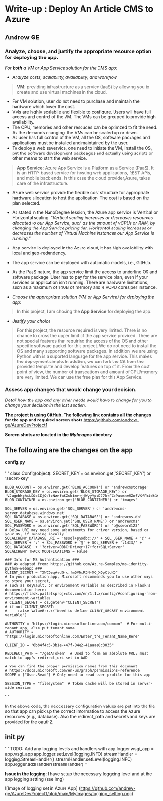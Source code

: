 # Write-up : Deploy An Article CMS to Azure

## Andrew GE

### Analyze, choose, and justify the appropriate resource option for deploying the app.

*For **both** a VM or App Service solution for the CMS app:*

- *Analyze costs, scalability, availability, and workflow*
> **VM**: providing infrastructure as a service (IaaS) by allowing you to create and use virtual machines in the cloud.
- For VM solution, user do not need to purchase and maintain the hardware which lower the cost. 
- VMs are highly scalabile and flexible to configure. Users will have full access and control of the VM. The VMs can be grouped to provide high availability. 
- The CPU, memories and other resouces can be optimzed to fit the need.  As the demands changing, the VMs can be scaled up or down.
- As user has full control of the VM, all the OS, software packages and applications must be installed and maintained by the user.
- To deploy a web severvice, one need to initiate the VM, install the OS, put the software development packeages and actually using scripts or other means to start the web service.

> **App Service**: Azure App Service is a Platform as a Service (PaaS). It is an HTTP-based service for hosting web applications, REST APIs, and mobile back ends.
In this case the cloud provider,Azure, takes care of the infrastructure.
 
- Azure web service provide the flexible cost structure for appropriate hardware allocation to host the application. The cost is based on the plan selected.
- As stated in the NanoDegree lession, the Azure app service is Vertical or Horizontal scaling: _"Vertical scaling increases or decreases resources allocated to our App Service, 
such as the amount of vCPUs or RAM, by changing the App Service pricing tier. Horizontal scaling increases or decreases the number of Virtual Machine instances our App Service is running."_
- App service is deployed in the Azure cloud, it has high availability with local and geo-redundency.
- The app service can be deployed with automatic models, i.e., GitHub. 
- As the PaaS nature, the app service limit the access to underline OS and software package. User has to pay for the service plan, even if your services or application isn’t running.
There are hardware limitations, such as a maximum of 14GB of memory and 4 vCPU cores per instance.

- *Choose the appropriate solution (VM or App Service) for deploying the app*:

> In this project, I am chosing the **App Service** for deploying the app.
 
- *Justify your choice*

> For this project, the resource required is very limited. There is no chance to cross the upper limit of the app service provided. There are not special features that requiring the 
access of the OS and other specific software packet for this project. We do not need to install the OS and many supporting software packages. In addition, we are using Python with is a suported
language for the app service. This makes the deployment simple. In addtion, we can fork the Git from the provided template and develop features on top of it. From the cost point of view, the 
number of transcations and amount of CPU/memory are very limited. We can use the free plan for this App Service. 


### Assess app changes that would change your decision.

*Detail how the app and any other needs would have to change for you to change your decision in the last section.* 

**The project is using GitHub. The following link contains all the changes for the app and required screen shots**
https://github.com/andrew-ge/AzureDevProject1

**Screen shots are located in the _MyImages_ directory**

## The following are the changes on the app 

#### config.py

'''
class Config(object):
    SECRET_KEY = os.environ.get('SECRET_KEY') or 'secret-key'

    BLOB_ACCOUNT = os.environ.get('BLOB_ACCOUNT') or 'andrewcmstorage'
    BLOB_STORAGE_KEY = os.environ.get('BLOB_STORAGE_KEY') or 'VJugobhghiLDOeSEjQ/3zNznfaKZsbimr+jjWyyYpzE77k+FCePasmxmMZxfVXfFbidt1C213UC03yaRiHld+w=='
    BLOB_CONTAINER = os.environ.get('BLOB_CONTAINER') or 'images'

    SQL_SERVER = os.environ.get('SQL_SERVER') or 'andrewcms-server.database.windows.net'
    SQL_DATABASE = os.environ.get('SQL_DATABASE') or 'andrewcms-db'
    SQL_USER_NAME = os.environ.get('SQL_USER_NAME') or 'andrewcms'
    SQL_PASSWORD = os.environ.get('SQL_PASSWORD') or 'p@ssword123'
    # Below URI may need some adjustments for driver version, based on your OS, if running locally
    SQLALCHEMY_DATABASE_URI = 'mssql+pyodbc://' + SQL_USER_NAME + '@' + SQL_SERVER + ':' + SQL_PASSWORD + '@' + SQL_SERVER + ':1433/' + SQL_DATABASE  + '?driver=ODBC+Driver+17+for+SQL+Server'
    SQLALCHEMY_TRACK_MODIFICATIONS = False

    ### Info for MS Authentication ###
    ### As adapted from: https://github.com/Azure-Samples/ms-identity-python-webapp ###
    CLIENT_SECRET = "5WC0eqAvdG-x.fmSVNxR3N-X6_X0pCldK5"
    # In your production app, Microsoft recommends you to use other ways to store your secret,
    # such as KeyVault, or environment variable as described in Flask's documentation here:
    # https://flask.palletsprojects.com/en/1.1.x/config/#configuring-from-environment-variables
    # CLIENT_SECRET = os.getenv("CLIENT_SECRET")
    # if not CLIENT_SECRET:
    #     raise ValueError("Need to define CLIENT_SECRET environment variable")

    AUTHORITY = "https://login.microsoftonline.com/common"  # For multi-tenant app, else put tenant name
    # AUTHORITY = "https://login.microsoftonline.com/Enter_the_Tenant_Name_Here"

    CLIENT_ID = "6bb4f4c6-3b1e-447f-84e2-41aaae8c3035"

    REDIRECT_PATH = "/getAToken"  # Used to form an absolute URL; must match to app's redirect_uri set in AAD

    # You can find the proper permission names from this document
    # https://docs.microsoft.com/en-us/graph/permissions-reference
    SCOPE = ["User.Read"] # Only need to read user profile for this app

    SESSION_TYPE = "filesystem"  # Token cache will be stored in server-side session

'''

In the above code, the neccessary configuration values are put into the file so that app can pick up the correct information to access the Azure resources (e.g., database). Also the 
redirect_path and secrets and keys are provided for the oauth2.

## __init__.py

'''
	TODO: Add any logging levels and handlers with app.logger
	wsgi_app = app.wsgi_app
	app.logger.setLevel(logging.INFO)
	streamHandler = logging.StreamHandler()
	streamHandler.setLevel(logging.INFO)
	app.logger.addHandler(streamHandler)
'''

**Issue in the logging**: I have setup the necessary loggoing level and at the app logging setting (see img)

![Image of logging set in Azure App] (https://github.com/andrew-ge/AzureDevProject1/blob/main/MyImages/logging_setting.png)